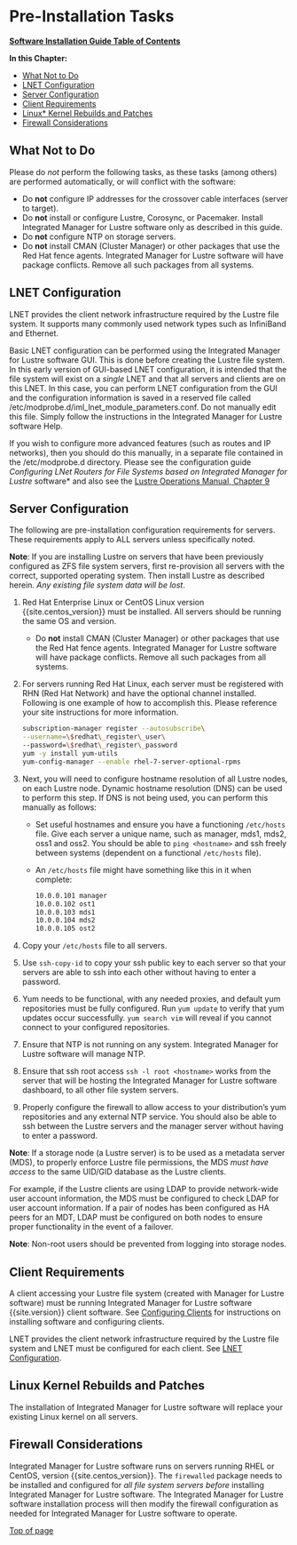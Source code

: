 # <a name="1.0"></a>Pre-Installation Tasks

[**Software Installation Guide Table of Contents**](ig_TOC.md)

**In this Chapter:**

* [What Not to Do](#what-not-to-do)
* [LNET Configuration](#lnet-configuration)
* [Server Configuration](#server-configuration)
* [Client Requirements](#client-requirements)
* [Linux\* Kernel Rebuilds and Patches](#linux-kernel-rebuilds-and-patches)
* [Firewall Considerations](#firewall-considerations)

## What Not to Do

Please do _not_ perform the following tasks, as these tasks (among
others) are performed automatically, or will conflict with the software:

* Do **not** configure IP addresses for the crossover cable interfaces (server to target).
* Do **not** install or configure Lustre, Corosync, or Pacemaker. Install Integrated Manager for Lustre software only as described in this guide.
* Do **not** configure NTP on storage servers.
* Do **not** install CMAN (Cluster Manager) or other packages that use the Red Hat fence agents. Integrated Manager for Lustre software will have package conflicts. Remove all such packages from all systems.

## LNET Configuration

LNET provides the client network infrastructure required by the Lustre
file system. It supports many commonly used network types such as
InfiniBand and Ethernet.

Basic LNET configuration can be performed using the Integrated Manager for Lustre software GUI.
This is done before creating the Lustre file system. In
this early version of GUI-based LNET configuration, it is intended that
the file system will exist on a _single_ LNET and that all servers and
clients are on this LNET. In this case, you can perform LNET
configuration from the GUI and the configuration information is saved in
a reserved file called
/etc/modprobe.d/iml_lnet_module_parameters.conf. Do not manually edit
this file. Simply follow the instructions in the Integrated Manager for Lustre software Help.

If you wish to configure more advanced features (such as routes and IP
networks), then you should do this manually, in a separate file
contained in the /etc/modprobe.d directory. Please see the configuration
guide _Configuring LNet Routers for File Systems based on Integrated Manager for Lustre_ software*
and also see the [Lustre Operations Manual, Chapter 9](http://doc.lustre.org/lustre_manual.xhtml#configuringlnet)

## Server Configuration

The following are pre-installation configuration requirements for
servers. These requirements apply to ALL servers unless specifically
noted.

**Note**: If you are installing Lustre on servers that have been
previously configured as ZFS file system servers, first re-provision all
servers with the correct, supported operating system. Then install
Lustre as described herein. _Any existing file system data will be
lost_.

1. Red Hat Enterprise Linux or CentOS Linux version {{site.centos_version}} must be
    installed. All servers should be running the same OS and version.

    * Do **not** install CMAN (Cluster Manager) or other packages that use
      the Red Hat fence agents. Integrated Manager for Lustre software will
      have package conflicts. Remove all such packages from all systems.

1. For servers running Red Hat Linux, each server must be registered
    with RHN (Red Hat Network) and have the optional channel installed.
    Following is one example of how to accomplish this. Please reference
    your site instructions for more information.

    ```bash
    subscription-manager register --autosubscribe\
    --username=\$redhat\_register\_user\
    --password=\$redhat\_register\_password
    yum -y install yum-utils
    yum-config-manager --enable rhel-7-server-optional-rpms
    ```

1. Next, you will need to configure hostname resolution of all Lustre
    nodes, on each Lustre node. Dynamic hostname resolution (DNS) can be
    used to perform this step. If DNS is not being used, you can perform
    this manually as follows:

    * Set useful hostnames and ensure you have a functioning `/etc/hosts`
    file. Give each server a unique name, such as manager, mds1, mds2,
    oss1 and oss2. You should be able to `ping <hostname>` and ssh
    freely between systems (dependent on a functional `/etc/hosts` file).

    * An `/etc/hosts` file might have something like this in it when
    complete:

      ```bash
      10.0.0.101 manager
      10.0.0.102 ost1
      10.0.0.103 mds1
      10.0.0.104 mds2
      10.0.0.105 ost2
      ```

1. Copy your `/etc/hosts` file to all servers.

1. Use `ssh-copy-id` to copy your ssh public key to each server so that
    your servers are able to ssh into each other without having to enter
    a password.

1. Yum needs to be functional, with any needed proxies, and default yum
    repositories must be fully configured. Run `yum update` to verify that
    yum updates occur successfully. `yum search vim` will reveal if you
    cannot connect to your configured repositories.

1. Ensure that NTP is not running on any system. Integrated Manager for Lustre software
    will manage NTP.

1. Ensure that ssh root access `ssh -l root <hostname>` works
    from the server that will be hosting the Integrated Manager for Lustre software
    dashboard, to all other file system servers.

1. Properly configure the firewall to allow access to your
    distribution’s yum repositories and any external NTP service. You
    should also be able to ssh between the Lustre servers and the
    manager server without having to enter a password.

**Note**: If a storage node (a Lustre server) is to be used as a metadata
server (MDS), to properly enforce Lustre file permissions, the MDS _must have access_ to the same UID/GID database as the Lustre clients.

For example, if the Lustre clients are using LDAP to provide network-wide user account information, the MDS must be configured to check LDAP for user account information.
If a pair of nodes has been configured as HA peers for an MDT, LDAP must be
configured on both nodes to ensure proper functionality in the event of
a failover.

**Note**: Non-root users should be prevented from logging into storage
nodes.

## Client Requirements

A client accessing your Lustre file system (created with Manager
for Lustre software) must be running Integrated Manager for Lustre software {{site.version}}
client software. See [Configuring Clients](ig_ch_07_configure_clients.md) for
instructions on installing software and configuring clients.

LNET provides the client network infrastructure required by the Lustre
file system and LNET must be configured for each client. See [LNET
Configuration](#lnet-configuration).

## Linux Kernel Rebuilds and Patches

The installation of Integrated Manager for Lustre software will replace your
existing Linux kernel on all servers.

## Firewall Considerations

Integrated Manager for Lustre software runs on
servers running RHEL or CentOS, version {{site.centos_version}}. The `firewalled` package
needs to be installed and configured for *all file system servers
before* installing Integrated Manager for Lustre software. The Integrated Manager for
Lustre software installation process will then modify the firewall
configuration as needed for Integrated Manager for Lustre software to operate.

[Top of page](#1.0)

